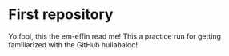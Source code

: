 # First repository

Yo fool, this the em-effin read me!
This a practice run for getting familiarized with the GitHub hullabaloo!
